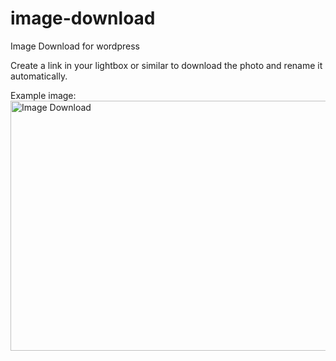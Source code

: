# image-download
Image Download for wordpress

Create a link in your lightbox or similar to download the photo and rename it automatically.

Example image:
<br>
<a href="#"><img src="https://www.danielecannavacciuolo.it/img/image-down.png" title="Image Download" width="600" height="400" />
</a>
</br>

